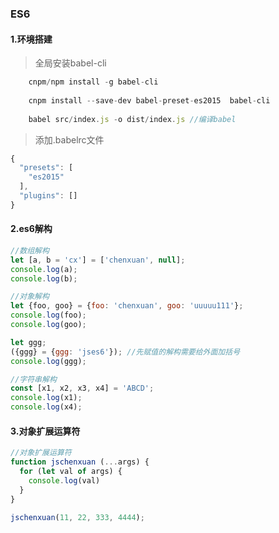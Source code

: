 ### ES6

#### 1.环境搭建
> 全局安装babel-cli 
```javascript
    cnpm/npm install -g babel-cli
    
    cnpm install --save-dev babel-preset-es2015  babel-cli
    
    babel src/index.js -o dist/index.js //编译babel
```

> 添加.babelrc文件
```javascript
{
  "presets": [
    "es2015"
  ],
  "plugins": []
}
```

#### 2.es6解构
```javascript
//数组解构
let [a, b = 'cx'] = ['chenxuan', null];
console.log(a);
console.log(b);

//对象解构
let {foo, goo} = {foo: 'chenxuan', goo: 'uuuuu111'};
console.log(foo);
console.log(goo);

let ggg;
({ggg} = {ggg: 'jses6'}); //先赋值的解构需要给外面加括号
console.log(ggg);

//字符串解构
const [x1, x2, x3, x4] = 'ABCD';
console.log(x1);
console.log(x4);
```

#### 3.对象扩展运算符
```javascript
//对象扩展运算符
function jschenxuan (...args) {
  for (let val of args) {
    console.log(val)
  }
}

jschenxuan(11, 22, 333, 4444);
```